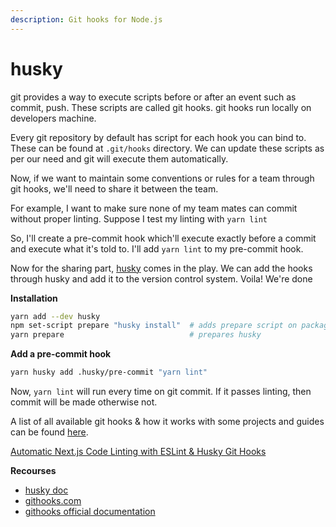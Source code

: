 ```yaml
---
description: Git hooks for Node.js
---
```


# husky

git provides a way to execute scripts before or after an event such as commit, push. These scripts are called git hooks. git hooks run locally on developers machine.

Every git repository by default has script for each hook you can bind to. These can be found at `.git/hooks` directory. We can update these scripts as per our need and git will execute them automatically.

Now, if we want to maintain some conventions or rules for a team through git hooks, we'll need to share it between the team.&#x20;

For example, I want to make sure none of my team mates can commit without proper linting. Suppose I test my linting with `yarn lint`

So, I'll create a pre-commit hook which'll execute exactly before a commit and execute what it's told to. I'll add `yarn lint` to my pre-commit hook.

Now for the sharing part, [husky](https://typicode.github.io/husky/#/) comes in the play. We can add the hooks through husky and add it to the version control system. Voila! We're done

**Installation**

```bash
yarn add --dev husky
npm set-script prepare "husky install"  # adds prepare script on package.json
yarn prepare                            # prepares husky
```

**Add a pre-commit hook**

```bash
yarn husky add .husky/pre-commit "yarn lint"
```

Now, `yarn lint` will run every time on git commit. If it passes linting, then commit will be made otherwise not.

A list of all available git hooks & how it works with some projects and guides can be found [here](https://githooks.com/).



[Automatic Next.js Code Linting with ESLint & Husky Git Hooks](https://www.youtube.com/watch?v=2C8WoV--lxs)

**Recourses**&#x20;

* [husky doc](https://typicode.github.io/husky/#/)
* [githooks.com](https://githooks.com/)
* [githooks official documentation](https://git-scm.com/docs/githooks)
